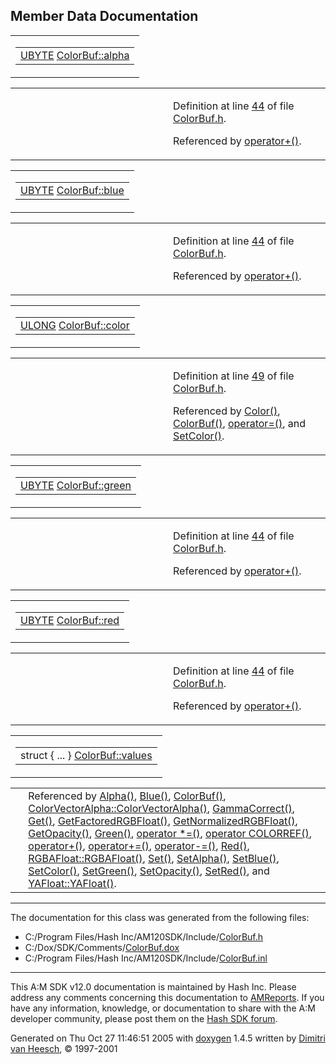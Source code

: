 ## Member Data Documentation

<span id="2c1743a391305fbf367df8e4f069f9f9" class="anchor"></span>

<table class="mdTable" data-cellpadding="2" data-cellspacing="0">
<colgroup>
<col style="width: 100%" />
</colgroup>
<tbody>
<tr>
<td class="mdRow"><table data-cellpadding="0" data-cellspacing="0" data-border="0">
<tbody>
<tr>
<td class="md" data-nowrap="" data-valign="top"><a href="DataType_8h.md#6df7643c26cd4b455d883d8fae3d6bf1" class="el">UBYTE</a> <a href="classColorBuf.md#2c1743a391305fbf367df8e4f069f9f9" class="el">ColorBuf::alpha</a></td>
</tr>
</tbody>
</table></td>
</tr>
</tbody>
</table>

<table data-cellspacing="5" data-cellpadding="0" data-border="0">
<colgroup>
<col style="width: 50%" />
<col style="width: 50%" />
</colgroup>
<tbody>
<tr>
<td> </td>
<td><p>Definition at line <a href="ColorBuf_8h-source.md#l00044" class="el">44</a> of file <a href="ColorBuf_8h-source.md" class="el">ColorBuf.h</a>.</p>
<p>Referenced by <a href="ColorBuf_8h-source.md#l00119" class="el">operator+()</a>.</p></td>
</tr>
</tbody>
</table>

<span id="48d6215903dff56238e52e8891380c8f" class="anchor"></span>

<table class="mdTable" data-cellpadding="2" data-cellspacing="0">
<colgroup>
<col style="width: 100%" />
</colgroup>
<tbody>
<tr>
<td class="mdRow"><table data-cellpadding="0" data-cellspacing="0" data-border="0">
<tbody>
<tr>
<td class="md" data-nowrap="" data-valign="top"><a href="DataType_8h.md#6df7643c26cd4b455d883d8fae3d6bf1" class="el">UBYTE</a> <a href="classColorBuf.md#48d6215903dff56238e52e8891380c8f" class="el">ColorBuf::blue</a></td>
</tr>
</tbody>
</table></td>
</tr>
</tbody>
</table>

<table data-cellspacing="5" data-cellpadding="0" data-border="0">
<colgroup>
<col style="width: 50%" />
<col style="width: 50%" />
</colgroup>
<tbody>
<tr>
<td> </td>
<td><p>Definition at line <a href="ColorBuf_8h-source.md#l00044" class="el">44</a> of file <a href="ColorBuf_8h-source.md" class="el">ColorBuf.h</a>.</p>
<p>Referenced by <a href="ColorBuf_8h-source.md#l00119" class="el">operator+()</a>.</p></td>
</tr>
</tbody>
</table>

<span id="70dda5dfb8053dc6d1c492574bce9bfd" class="anchor"></span>

<table class="mdTable" data-cellpadding="2" data-cellspacing="0">
<colgroup>
<col style="width: 100%" />
</colgroup>
<tbody>
<tr>
<td class="mdRow"><table data-cellpadding="0" data-cellspacing="0" data-border="0">
<tbody>
<tr>
<td class="md" data-nowrap="" data-valign="top"><a href="DataType_8h.md#0edad1cd854da1f522d2a35119917e84" class="el">ULONG</a> <a href="classColorBuf.md#70dda5dfb8053dc6d1c492574bce9bfd" class="el">ColorBuf::color</a></td>
</tr>
</tbody>
</table></td>
</tr>
</tbody>
</table>

<table data-cellspacing="5" data-cellpadding="0" data-border="0">
<colgroup>
<col style="width: 50%" />
<col style="width: 50%" />
</colgroup>
<tbody>
<tr>
<td> </td>
<td><p>Definition at line <a href="ColorBuf_8h-source.md#l00049" class="el">49</a> of file <a href="ColorBuf_8h-source.md" class="el">ColorBuf.h</a>.</p>
<p>Referenced by <a href="ColorBuf_8h-source.md#l00073" class="el">Color()</a>, <a href="ColorBuf_8h-source.md#l00062" class="el">ColorBuf()</a>, <a href="ColorBuf_8h-source.md#l00057" class="el">operator=()</a>, and <a href="ColorBuf_8h-source.md#l00079" class="el">SetColor()</a>.</p></td>
</tr>
</tbody>
</table>

<span id="9f27410725ab8cc8854a2769c7a516b8" class="anchor"></span>

<table class="mdTable" data-cellpadding="2" data-cellspacing="0">
<colgroup>
<col style="width: 100%" />
</colgroup>
<tbody>
<tr>
<td class="mdRow"><table data-cellpadding="0" data-cellspacing="0" data-border="0">
<tbody>
<tr>
<td class="md" data-nowrap="" data-valign="top"><a href="DataType_8h.md#6df7643c26cd4b455d883d8fae3d6bf1" class="el">UBYTE</a> <a href="classColorBuf.md#9f27410725ab8cc8854a2769c7a516b8" class="el">ColorBuf::green</a></td>
</tr>
</tbody>
</table></td>
</tr>
</tbody>
</table>

<table data-cellspacing="5" data-cellpadding="0" data-border="0">
<colgroup>
<col style="width: 50%" />
<col style="width: 50%" />
</colgroup>
<tbody>
<tr>
<td> </td>
<td><p>Definition at line <a href="ColorBuf_8h-source.md#l00044" class="el">44</a> of file <a href="ColorBuf_8h-source.md" class="el">ColorBuf.h</a>.</p>
<p>Referenced by <a href="ColorBuf_8h-source.md#l00119" class="el">operator+()</a>.</p></td>
</tr>
</tbody>
</table>

<span id="bda9643ac6601722a28f238714274da4" class="anchor"></span>

<table class="mdTable" data-cellpadding="2" data-cellspacing="0">
<colgroup>
<col style="width: 100%" />
</colgroup>
<tbody>
<tr>
<td class="mdRow"><table data-cellpadding="0" data-cellspacing="0" data-border="0">
<tbody>
<tr>
<td class="md" data-nowrap="" data-valign="top"><a href="DataType_8h.md#6df7643c26cd4b455d883d8fae3d6bf1" class="el">UBYTE</a> <a href="classColorBuf.md#bda9643ac6601722a28f238714274da4" class="el">ColorBuf::red</a></td>
</tr>
</tbody>
</table></td>
</tr>
</tbody>
</table>

<table data-cellspacing="5" data-cellpadding="0" data-border="0">
<colgroup>
<col style="width: 50%" />
<col style="width: 50%" />
</colgroup>
<tbody>
<tr>
<td> </td>
<td><p>Definition at line <a href="ColorBuf_8h-source.md#l00044" class="el">44</a> of file <a href="ColorBuf_8h-source.md" class="el">ColorBuf.h</a>.</p>
<p>Referenced by <a href="ColorBuf_8h-source.md#l00119" class="el">operator+()</a>.</p></td>
</tr>
</tbody>
</table>

<span id="f09cc7ee3a9a93273f4b80601cafb00c" class="anchor"></span>

<table class="mdTable" data-cellpadding="2" data-cellspacing="0">
<colgroup>
<col style="width: 100%" />
</colgroup>
<tbody>
<tr>
<td class="mdRow"><table data-cellpadding="0" data-cellspacing="0" data-border="0">
<tbody>
<tr>
<td class="md" data-nowrap="" data-valign="top">struct { ... } <a href="classColorBuf.md#f09cc7ee3a9a93273f4b80601cafb00c" class="el">ColorBuf::values</a></td>
</tr>
</tbody>
</table></td>
</tr>
</tbody>
</table>

|  |  |
|----|----|
|   | Referenced by <a href="ColorBuf_8h-source.md#l00072" class="el">Alpha()</a>, <a href="ColorBuf_8h-source.md#l00071" class="el">Blue()</a>, <a href="ColorBuf_8h-source.md#l00062" class="el">ColorBuf()</a>, <a href="ColorVec_8inl-source.md#l00034" class="el">ColorVectorAlpha::ColorVectorAlpha()</a>, <a href="ColorBuf_8h-source.md#l00152" class="el">GammaCorrect()</a>, <a href="ColorBuf_8inl-source.md#l00028" class="el">Get()</a>, <a href="ColorBuf_8inl-source.md#l00034" class="el">GetFactoredRGBFloat()</a>, <a href="ColorBuf_8inl-source.md#l00039" class="el">GetNormalizedRGBFloat()</a>, <a href="ColorBuf_8h-source.md#l00088" class="el">GetOpacity()</a>, <a href="ColorBuf_8h-source.md#l00070" class="el">Green()</a>, <a href="ColorBuf_8h-source.md#l00137" class="el">operator *=()</a>, <a href="ColorBuf_8h-source.md#l00056" class="el">operator COLORREF()</a>, <a href="ColorBuf_8h-source.md#l00119" class="el">operator+()</a>, <a href="ColorBuf_8h-source.md#l00098" class="el">operator+=()</a>, <a href="ColorBuf_8h-source.md#l00129" class="el">operator-=()</a>, <a href="ColorBuf_8h-source.md#l00069" class="el">Red()</a>, <a href="RGBFloat_8inl-source.md#l00050" class="el">RGBAFloat::RGBAFloat()</a>, <a href="ColorBuf_8h-source.md#l00074" class="el">Set()</a>, <a href="ColorBuf_8h-source.md#l00078" class="el">SetAlpha()</a>, <a href="ColorBuf_8h-source.md#l00077" class="el">SetBlue()</a>, <a href="ColorBuf_8h-source.md#l00079" class="el">SetColor()</a>, <a href="ColorBuf_8h-source.md#l00076" class="el">SetGreen()</a>, <a href="ColorBuf_8h-source.md#l00093" class="el">SetOpacity()</a>, <a href="ColorBuf_8h-source.md#l00075" class="el">SetRed()</a>, and <a href="RGBFloat_8inl-source.md#l00086" class="el">YAFloat::YAFloat()</a>. |

------------------------------------------------------------------------

The documentation for this class was generated from the following files:

- C:/Program Files/Hash Inc/AM120SDK/Include/<a href="ColorBuf_8h-source.md" class="el">ColorBuf.h</a>
- C:/Dox/SDK/Comments/<a href="ColorBuf_8dox.md" class="el">ColorBuf.dox</a>
- C:/Program Files/Hash Inc/AM120SDK/Include/<a href="ColorBuf_8inl-source.md" class="el">ColorBuf.inl</a>

------------------------------------------------------------------------

<span class="small">This A:M SDK v12.0 documentation is maintained by Hash Inc. Please address any comments concerning this documentation to [AMReports](http://www.hash.com/reports). If you have any information, knowledge, or documentation to share with the A:M developer community, please post them on the [Hash SDK forum](http://www.hash.com/forums/index.php?showforum=11).</span>

Generated on Thu Oct 27 11:46:51 2005 with [<span class="image placeholder" original-image-src="doxygen.png" original-image-title="" height="45" width="100" align="middle" border="0">doxygen</span>](http://www.doxygen.org/index.html) 1.4.5 written by [Dimitri van Heesch](mailto:dimitri@stack.nl), © 1997-2001

